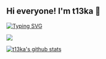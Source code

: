 ## Hi everyone! I'm t13ka 👋

[![Typing SVG](https://readme-typing-svg.herokuapp.com?font=Fira+Code&weight=300&pause=500&multiline=true&width=680&height=100&lines=+I'm+looking+IT+partners.+to+build+projects+in+spheres%3A++;Blockchain%2C+ML%2C+AR%2C+VR%2C+Games%2C+Web;email%3A+t13ka%40yandex.ru)](https://git.io/typing-svg)

<!--
**t13ka/t13ka** is a ✨ _special_ ✨ repository because its `README.md` (this file) appears on your GitHub profile.

Here are some ideas to get you started:

- 🔭 I’m currently working on ...
- 🌱 I’m currently learning ...
- 👯 I’m looking to collaborate on ...
- 🤔 I’m looking for help with ...
- 💬 Ask me about ...
- 📫 How to reach me: ...
- 😄 Pronouns: ...
- ⚡ Fun fact: ...
-->


<p align="left">
  <img src="https://github-readme-stats.vercel.app/api/top-langs/?username=t13ka&layout=compact&count_private=true&theme=tokyonight" />
</p>

[![t13ka's github stats](https://github-readme-stats.vercel.app/api?username=t13ka&show_icons=true&theme=tokyonight)](https://github.com/t13ka)

